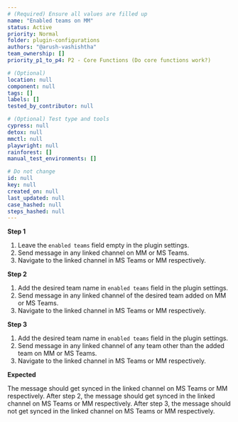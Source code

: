 ```yaml
---
# (Required) Ensure all values are filled up
name: "Enabled teams on MM"
status: Active
priority: Normal
folder: plugin-configurations
authors: "@arush-vashishtha"
team_ownership: []
priority_p1_to_p4: P2 - Core Functions (Do core functions work?)

# (Optional)
location: null
component: null
tags: []
labels: []
tested_by_contributor: null

# (Optional) Test type and tools
cypress: null
detox: null
mmctl: null
playwright: null
rainforest: []
manual_test_environments: []

# Do not change
id: null
key: null
created_on: null
last_updated: null
case_hashed: null
steps_hashed: null
---
```


**Step 1**

1. Leave the `enabled teams` field empty in the plugin settings.
2. Send message in any linked channel on MM or MS Teams.
3. Navigate to the linked channel in MS Teams or MM respectively.

**Step 2**

1. Add the desired team name in `enabled teams` field in the plugin settings.
2. Send message in any linked channel of the desired team added on MM or MS Teams.
3. Navigate to the linked channel in MS Teams or MM respectively.

**Step 3**

1. Add the desired team name in `enabled teams` field in the plugin settings.
2. Send message in any linked channel of any team other than the added team on MM or MS Teams.
3. Navigate to the linked channel in MS Teams or MM respectively.

**Expected**

The message should get synced in the linked channel on MS Teams or MM respectively.
After step 2, the message should get synced in the linked channel on MS Teams or MM respectively.
After step 3, the message should not get synced in the linked channel on MS Teams or MM respectively.
